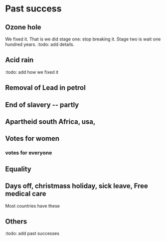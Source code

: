 # Past success

## Ozone hole 
We fixed it. That is we did stage one: stop breaking it. Stage two is wait one hundred years. :todo: add details.

## Acid rain
:todo: add how we fixed it

## Removal of Lead in petrol

## End of slavery -- partly

## Apartheid south Africa, usa, 

## Votes for women
### votes for everyone

## Equality

## Days off, christmass holiday, sick leave, Free medical care
Most countries have these 

## Others
:todo: add past successes
